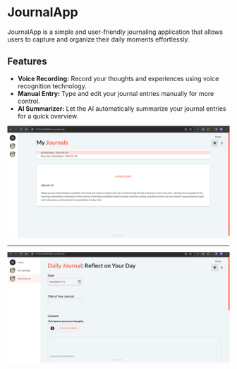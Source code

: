 # JournalApp

JournalApp is a simple and user-friendly journaling application that allows users to capture and organize their daily moments effortlessly.

## Features

- **Voice Recording:** Record your thoughts and experiences using voice recognition technology.
- **Manual Entry:** Type and edit your journal entries manually for more control.
- **AI Summarizer:** Let the AI automatically summarize your journal entries for a quick overview.

![JournalApp Image](images/screenshot1.png)

---

![JournalApp Image](images/screenshot2.png)